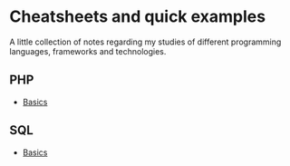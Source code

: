 # Cheatsheets and quick examples

A little collection of notes regarding my studies of different programming languages, frameworks and technologies.

## PHP

- [Basics](https://github.com/oliviaisarobot/coding-cheatsheets/blob/master/PHP/basics.md)

## SQL

- [Basics](https://github.com/oliviaisarobot/coding-cheatsheets/blob/master/SQL/basics.md)
